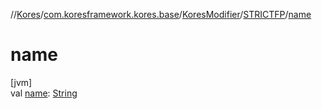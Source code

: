 //[Kores](../../../../index.md)/[com.koresframework.kores.base](../../index.md)/[KoresModifier](../index.md)/[STRICTFP](index.md)/[name](name.md)

# name

[jvm]\
val [name](name.md): [String](https://kotlinlang.org/api/latest/jvm/stdlib/kotlin/-string/index.html)
